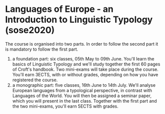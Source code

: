 # Languages of Europe - an Introduction to Linguistic Typology (sose2020)

The course is organised into two parts. In order to follow the second part it is mandatory to follow the first part.

1. a foundation part: six classes, 05th May to 09th June. You'll learn the basics of Linguistic Typology and we'll study together the first 60 pages of Croft's handbook. Two mini-exams will take place during the course. You'll earn 3ECTS, with or without grades, depending on how you have registered the course.
2. a monographic part: five classes, 16th June to 14th July. We'll analyse European languages from a typological perspective, in contrast with Languages of the World. You will then be assigned a seminar paper, which you will present in the last class. Together with the first part and the two mini-exams, you'll earn 5ECTS with grades.
